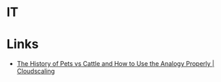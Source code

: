 # IT

# Links

* [The History of Pets vs Cattle and How to Use the Analogy Properly | Cloudscaling](https://cloudscaling.com/blog/cloud-computing/the-history-of-pets-vs-cattle/)




